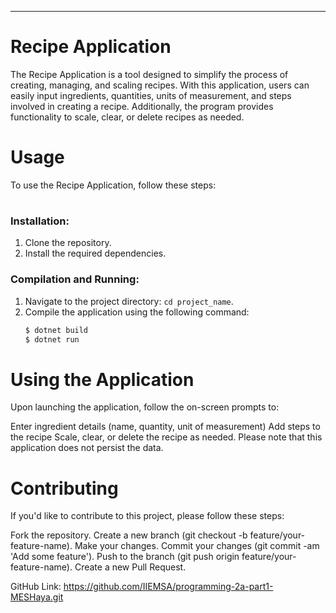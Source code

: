 ---
# Recipe Application

The Recipe Application is a tool designed to simplify the process of creating, managing, and scaling recipes. With this application, users can easily input ingredients, quantities, units of measurement, and steps involved in creating a recipe. Additionally, the program provides functionality to scale, clear, or delete recipes as needed. 


# Usage
To use the Recipe Application, follow these steps:

#
### Installation:

1. Clone the repository.
2. Install the required dependencies.

### Compilation and Running:

1. Navigate to the project directory: `cd project_name`.
2. Compile the application using the following command:
   ```bash
   $ dotnet build
   $ dotnet run

# Using the Application 
Upon launching the application, follow the on-screen prompts to:

Enter ingredient details (name, quantity, unit of measurement)
Add steps to the recipe
Scale, clear, or delete the recipe as needed.
Please note that this application does not persist the data.

# Contributing
If you'd like to contribute to this project, please follow these steps:

Fork the repository.
Create a new branch (git checkout -b feature/your-feature-name).
Make your changes.
Commit your changes (git commit -am 'Add some feature').
Push to the branch (git push origin feature/your-feature-name).
Create a new Pull Request.

GitHub Link: https://github.com/IIEMSA/programming-2a-part1-MESHaya.git


